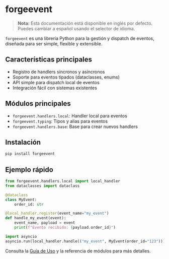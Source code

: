 # forgeevent

> **Nota:** Esta documentación está disponible en inglés por defecto. Puedes cambiar a español usando el selector de idioma.

`forgeevent` es una librería Python para la gestión y dispatch de eventos, diseñada para ser simple, flexible y extensible.

## Características principales

- Registro de handlers síncronos y asíncronos
- Soporte para eventos tipados (dataclasses, enums)
- API simple para dispatch local de eventos
- Integración fácil con sistemas existentes

## Módulos principales

- `forgeevent.handlers.local`: Handler local para eventos
- `forgeevent.typing`: Tipos y alias para eventos
- `forgeevent.handlers.base`: Base para crear nuevos handlers

## Instalación

```bash
pip install forgeevent
```

## Ejemplo rápido

```python
from forgeevent.handlers.local import local_handler
from dataclasses import dataclass

@dataclass
class MyEvent:
    order_id: str

@local_handler.register(event_name="my_event")
def handle_my_event(event):
    event_name, payload = event
    print(f"Evento recibido: {payload.order_id}")

import asyncio
asyncio.run(local_handler.handle(("my_event", MyEvent(order_id="123"))))
```

Consulta la [Guía de Uso](usage.md) y la referencia de módulos para más detalles.
